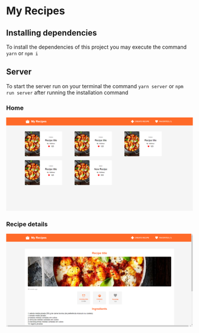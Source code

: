 # My Recipes

## Installing dependencies

To install the dependencies of this project you may execute the command `yarn` or `npm i`

## Server

To start the server run on your terminal the command `yarn server` or `npm run server` after running the installation command

### Home

![](./.github/images/home.png)

### Recipe details

![](./.github/images/recipe.png)
